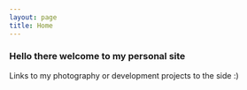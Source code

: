 ```yaml
---
layout: page
title: Home
---
```


### Hello there welcome to my personal site
Links to my photography or development projects to the side :)